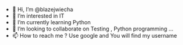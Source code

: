 - 👋 Hi, I’m @blazejwiecha
- 👀 I’m interested in IT
- 🌱 I’m currently learning Python
- 💞️ I’m looking to collaborate on Testing , Python programming ...
- 📫 How to reach me ? Use google and You will find my username

<!---
blazejwiecha/blazejwiecha is a ✨ special ✨ repository because its `README.md` (this file) appears on your GitHub profile.
You can click the Preview link to take a look at your changes.
--->
